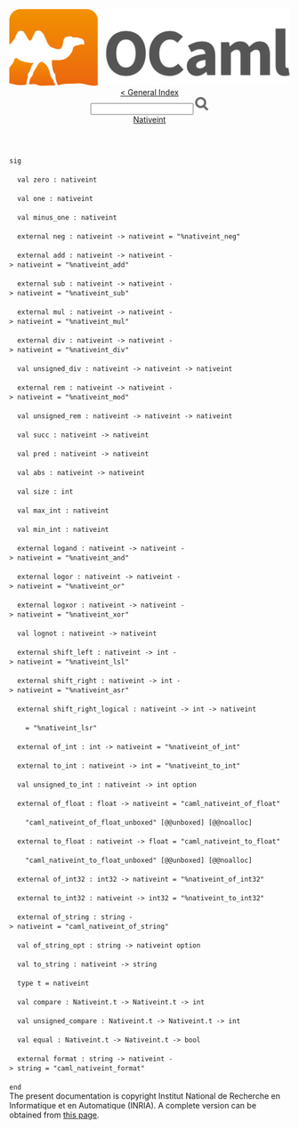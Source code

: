 <!-- ((! set title API !)) ((! set documentation !)) ((! set api !)) ((! set nobreadcrumb !)) -->
<div class="content api"><header><nav class="toc brand"><a class="brand" href="https://ocaml.org/"><img src="colour-logo-gray.svg" class="svg" alt="OCaml"></a></nav><nav class="toc"><a href="index.html">&lt; General Index</a><div class="api_search"><input type="text" name="apisearch" id="api_search" oninput="mySearch(false);" onkeypress="this.oninput();" onclick="this.oninput();" onpaste="this.oninput();">
<img src="search_icon.svg" alt="Search" class="svg" onclick="mySearch(false)"></div>
<div id="search_results"></div><div class="toc_title"><a href="Nativeint.html">Nativeint</a></div><ul></ul></nav></header>
<code class="code"><span class="keyword">sig</span><br>
&nbsp;&nbsp;<span class="keyword">val</span>&nbsp;zero&nbsp;:&nbsp;nativeint<br>
&nbsp;&nbsp;<span class="keyword">val</span>&nbsp;one&nbsp;:&nbsp;nativeint<br>
&nbsp;&nbsp;<span class="keyword">val</span>&nbsp;minus_one&nbsp;:&nbsp;nativeint<br>
&nbsp;&nbsp;<span class="keyword">external</span>&nbsp;neg&nbsp;:&nbsp;nativeint&nbsp;<span class="keywordsign">-&gt;</span>&nbsp;nativeint&nbsp;=&nbsp;<span class="string">"%nativeint_neg"</span><br>
&nbsp;&nbsp;<span class="keyword">external</span>&nbsp;add&nbsp;:&nbsp;nativeint&nbsp;<span class="keywordsign">-&gt;</span>&nbsp;nativeint&nbsp;<span class="keywordsign">-&gt;</span>&nbsp;nativeint&nbsp;=&nbsp;<span class="string">"%nativeint_add"</span><br>
&nbsp;&nbsp;<span class="keyword">external</span>&nbsp;sub&nbsp;:&nbsp;nativeint&nbsp;<span class="keywordsign">-&gt;</span>&nbsp;nativeint&nbsp;<span class="keywordsign">-&gt;</span>&nbsp;nativeint&nbsp;=&nbsp;<span class="string">"%nativeint_sub"</span><br>
&nbsp;&nbsp;<span class="keyword">external</span>&nbsp;mul&nbsp;:&nbsp;nativeint&nbsp;<span class="keywordsign">-&gt;</span>&nbsp;nativeint&nbsp;<span class="keywordsign">-&gt;</span>&nbsp;nativeint&nbsp;=&nbsp;<span class="string">"%nativeint_mul"</span><br>
&nbsp;&nbsp;<span class="keyword">external</span>&nbsp;div&nbsp;:&nbsp;nativeint&nbsp;<span class="keywordsign">-&gt;</span>&nbsp;nativeint&nbsp;<span class="keywordsign">-&gt;</span>&nbsp;nativeint&nbsp;=&nbsp;<span class="string">"%nativeint_div"</span><br>
&nbsp;&nbsp;<span class="keyword">val</span>&nbsp;unsigned_div&nbsp;:&nbsp;nativeint&nbsp;<span class="keywordsign">-&gt;</span>&nbsp;nativeint&nbsp;<span class="keywordsign">-&gt;</span>&nbsp;nativeint<br>
&nbsp;&nbsp;<span class="keyword">external</span>&nbsp;rem&nbsp;:&nbsp;nativeint&nbsp;<span class="keywordsign">-&gt;</span>&nbsp;nativeint&nbsp;<span class="keywordsign">-&gt;</span>&nbsp;nativeint&nbsp;=&nbsp;<span class="string">"%nativeint_mod"</span><br>
&nbsp;&nbsp;<span class="keyword">val</span>&nbsp;unsigned_rem&nbsp;:&nbsp;nativeint&nbsp;<span class="keywordsign">-&gt;</span>&nbsp;nativeint&nbsp;<span class="keywordsign">-&gt;</span>&nbsp;nativeint<br>
&nbsp;&nbsp;<span class="keyword">val</span>&nbsp;succ&nbsp;:&nbsp;nativeint&nbsp;<span class="keywordsign">-&gt;</span>&nbsp;nativeint<br>
&nbsp;&nbsp;<span class="keyword">val</span>&nbsp;pred&nbsp;:&nbsp;nativeint&nbsp;<span class="keywordsign">-&gt;</span>&nbsp;nativeint<br>
&nbsp;&nbsp;<span class="keyword">val</span>&nbsp;abs&nbsp;:&nbsp;nativeint&nbsp;<span class="keywordsign">-&gt;</span>&nbsp;nativeint<br>
&nbsp;&nbsp;<span class="keyword">val</span>&nbsp;size&nbsp;:&nbsp;int<br>
&nbsp;&nbsp;<span class="keyword">val</span>&nbsp;max_int&nbsp;:&nbsp;nativeint<br>
&nbsp;&nbsp;<span class="keyword">val</span>&nbsp;min_int&nbsp;:&nbsp;nativeint<br>
&nbsp;&nbsp;<span class="keyword">external</span>&nbsp;logand&nbsp;:&nbsp;nativeint&nbsp;<span class="keywordsign">-&gt;</span>&nbsp;nativeint&nbsp;<span class="keywordsign">-&gt;</span>&nbsp;nativeint&nbsp;=&nbsp;<span class="string">"%nativeint_and"</span><br>
&nbsp;&nbsp;<span class="keyword">external</span>&nbsp;logor&nbsp;:&nbsp;nativeint&nbsp;<span class="keywordsign">-&gt;</span>&nbsp;nativeint&nbsp;<span class="keywordsign">-&gt;</span>&nbsp;nativeint&nbsp;=&nbsp;<span class="string">"%nativeint_or"</span><br>
&nbsp;&nbsp;<span class="keyword">external</span>&nbsp;logxor&nbsp;:&nbsp;nativeint&nbsp;<span class="keywordsign">-&gt;</span>&nbsp;nativeint&nbsp;<span class="keywordsign">-&gt;</span>&nbsp;nativeint&nbsp;=&nbsp;<span class="string">"%nativeint_xor"</span><br>
&nbsp;&nbsp;<span class="keyword">val</span>&nbsp;lognot&nbsp;:&nbsp;nativeint&nbsp;<span class="keywordsign">-&gt;</span>&nbsp;nativeint<br>
&nbsp;&nbsp;<span class="keyword">external</span>&nbsp;shift_left&nbsp;:&nbsp;nativeint&nbsp;<span class="keywordsign">-&gt;</span>&nbsp;int&nbsp;<span class="keywordsign">-&gt;</span>&nbsp;nativeint&nbsp;=&nbsp;<span class="string">"%nativeint_lsl"</span><br>
&nbsp;&nbsp;<span class="keyword">external</span>&nbsp;shift_right&nbsp;:&nbsp;nativeint&nbsp;<span class="keywordsign">-&gt;</span>&nbsp;int&nbsp;<span class="keywordsign">-&gt;</span>&nbsp;nativeint&nbsp;=&nbsp;<span class="string">"%nativeint_asr"</span><br>
&nbsp;&nbsp;<span class="keyword">external</span>&nbsp;shift_right_logical&nbsp;:&nbsp;nativeint&nbsp;<span class="keywordsign">-&gt;</span>&nbsp;int&nbsp;<span class="keywordsign">-&gt;</span>&nbsp;nativeint<br>
&nbsp;&nbsp;&nbsp;&nbsp;=&nbsp;<span class="string">"%nativeint_lsr"</span><br>
&nbsp;&nbsp;<span class="keyword">external</span>&nbsp;of_int&nbsp;:&nbsp;int&nbsp;<span class="keywordsign">-&gt;</span>&nbsp;nativeint&nbsp;=&nbsp;<span class="string">"%nativeint_of_int"</span><br>
&nbsp;&nbsp;<span class="keyword">external</span>&nbsp;to_int&nbsp;:&nbsp;nativeint&nbsp;<span class="keywordsign">-&gt;</span>&nbsp;int&nbsp;=&nbsp;<span class="string">"%nativeint_to_int"</span><br>
&nbsp;&nbsp;<span class="keyword">val</span>&nbsp;unsigned_to_int&nbsp;:&nbsp;nativeint&nbsp;<span class="keywordsign">-&gt;</span>&nbsp;int&nbsp;option<br>
&nbsp;&nbsp;<span class="keyword">external</span>&nbsp;of_float&nbsp;:&nbsp;float&nbsp;<span class="keywordsign">-&gt;</span>&nbsp;nativeint&nbsp;=&nbsp;<span class="string">"caml_nativeint_of_float"</span><br>
&nbsp;&nbsp;&nbsp;&nbsp;<span class="string">"caml_nativeint_of_float_unboxed"</span>&nbsp;[@@unboxed]&nbsp;[@@noalloc]<br>
&nbsp;&nbsp;<span class="keyword">external</span>&nbsp;to_float&nbsp;:&nbsp;nativeint&nbsp;<span class="keywordsign">-&gt;</span>&nbsp;float&nbsp;=&nbsp;<span class="string">"caml_nativeint_to_float"</span><br>
&nbsp;&nbsp;&nbsp;&nbsp;<span class="string">"caml_nativeint_to_float_unboxed"</span>&nbsp;[@@unboxed]&nbsp;[@@noalloc]<br>
&nbsp;&nbsp;<span class="keyword">external</span>&nbsp;of_int32&nbsp;:&nbsp;int32&nbsp;<span class="keywordsign">-&gt;</span>&nbsp;nativeint&nbsp;=&nbsp;<span class="string">"%nativeint_of_int32"</span><br>
&nbsp;&nbsp;<span class="keyword">external</span>&nbsp;to_int32&nbsp;:&nbsp;nativeint&nbsp;<span class="keywordsign">-&gt;</span>&nbsp;int32&nbsp;=&nbsp;<span class="string">"%nativeint_to_int32"</span><br>
&nbsp;&nbsp;<span class="keyword">external</span>&nbsp;of_string&nbsp;:&nbsp;string&nbsp;<span class="keywordsign">-&gt;</span>&nbsp;nativeint&nbsp;=&nbsp;<span class="string">"caml_nativeint_of_string"</span><br>
&nbsp;&nbsp;<span class="keyword">val</span>&nbsp;of_string_opt&nbsp;:&nbsp;string&nbsp;<span class="keywordsign">-&gt;</span>&nbsp;nativeint&nbsp;option<br>
&nbsp;&nbsp;<span class="keyword">val</span>&nbsp;to_string&nbsp;:&nbsp;nativeint&nbsp;<span class="keywordsign">-&gt;</span>&nbsp;string<br>
&nbsp;&nbsp;<span class="keyword">type</span>&nbsp;t&nbsp;=&nbsp;nativeint<br>
&nbsp;&nbsp;<span class="keyword">val</span>&nbsp;compare&nbsp;:&nbsp;<span class="constructor">Nativeint</span>.t&nbsp;<span class="keywordsign">-&gt;</span>&nbsp;<span class="constructor">Nativeint</span>.t&nbsp;<span class="keywordsign">-&gt;</span>&nbsp;int<br>
&nbsp;&nbsp;<span class="keyword">val</span>&nbsp;unsigned_compare&nbsp;:&nbsp;<span class="constructor">Nativeint</span>.t&nbsp;<span class="keywordsign">-&gt;</span>&nbsp;<span class="constructor">Nativeint</span>.t&nbsp;<span class="keywordsign">-&gt;</span>&nbsp;int<br>
&nbsp;&nbsp;<span class="keyword">val</span>&nbsp;equal&nbsp;:&nbsp;<span class="constructor">Nativeint</span>.t&nbsp;<span class="keywordsign">-&gt;</span>&nbsp;<span class="constructor">Nativeint</span>.t&nbsp;<span class="keywordsign">-&gt;</span>&nbsp;bool<br>
&nbsp;&nbsp;<span class="keyword">external</span>&nbsp;format&nbsp;:&nbsp;string&nbsp;<span class="keywordsign">-&gt;</span>&nbsp;nativeint&nbsp;<span class="keywordsign">-&gt;</span>&nbsp;string&nbsp;=&nbsp;<span class="string">"caml_nativeint_format"</span><br>
<span class="keyword">end</span></code>
<div class="copyright">The present documentation is copyright Institut National de Recherche en Informatique et en Automatique (INRIA). A complete version can be obtained from <a href="http://caml.inria.fr/pub/docs/manual-ocaml/">this page</a>.</div></div>